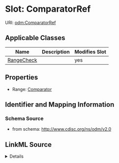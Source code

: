 # Slot: ComparatorRef

URI: [odm:ComparatorRef](http://www.cdisc.org/ns/odm/v2.0/ComparatorRef)



<!-- no inheritance hierarchy -->




## Applicable Classes

| Name | Description | Modifies Slot |
| --- | --- | --- |
[RangeCheck](RangeCheck.md) |  |  yes  |







## Properties

* Range: [Comparator](Comparator.md)





## Identifier and Mapping Information







### Schema Source


* from schema: http://www.cdisc.org/ns/odm/v2.0




## LinkML Source

<details>
```yaml
name: ComparatorRef
from_schema: http://www.cdisc.org/ns/odm/v2.0
rank: 1000
alias: ComparatorRef
domain_of:
- RangeCheck
range: Comparator

```
</details>